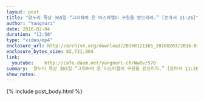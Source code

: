```yaml
---
layout: post
title: "양누리 묵상 365일-“그리하여 온 이스라엘이 구원을 얻으리라.” [로마서 11:26]"
author: "Yangnuri"
date: 2016-02-04
duration: "13:50"
type: "video/mp4"
enclosure_url: http://archive.org/download/20160121365_20160203/2016-01-21-365.mp4
enclosure_bytes_size: 82,731,904       
link:
  youtube:    http://cafe.daum.net/yangnuri-ch/Ww8v/570
summary:  양누리 묵상 365일-“그리하여 온 이스라엘이 구원을 얻으리라.” [로마서 11:26]
show_notes:
---
```

{% include post_body.html %}
